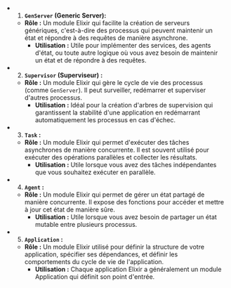 - 1. **`GenServer` (Generic Server):**
	- **Rôle :** Un module Elixir qui facilite la création de serveurs génériques, c'est-à-dire des processus qui peuvent maintenir un état et répondre à des requêtes de manière asynchrone.
		- **Utilisation :** Utile pour implémenter des services, des agents d'état, ou toute autre logique où vous avez besoin de maintenir un état et de répondre à des requêtes.
- 2. **`Supervisor` (Superviseur) :**
	- **Rôle :** Un module Elixir qui gère le cycle de vie des processus (comme `GenServer`). Il peut surveiller, redémarrer et superviser d'autres processus.
		- **Utilisation :** Idéal pour la création d'arbres de supervision qui garantissent la stabilité d'une application en redémarrant automatiquement les processus en cas d'échec.
- 3. **`Task` :**
	- **Rôle :** Un module Elixir qui permet d'exécuter des tâches asynchrones de manière concurrente. Il est souvent utilisé pour exécuter des opérations parallèles et collecter les résultats.
		- **Utilisation :** Utile lorsque vous avez des tâches indépendantes que vous souhaitez exécuter en parallèle.
- 4. **`Agent` :**
	- **Rôle :** Un module Elixir qui permet de gérer un état partagé de manière concurrente. Il expose des fonctions pour accéder et mettre à jour cet état de manière sûre.
		- **Utilisation :** Utile lorsque vous avez besoin de partager un état mutable entre plusieurs processus.
- 5. **`Application` :**
	- **Rôle :** Un module Elixir utilisé pour définir la structure de votre application, spécifier ses dépendances, et définir les comportements du cycle de vie de l'application.
		- **Utilisation :** Chaque application Elixir a généralement un module Application qui définit son point d'entrée.